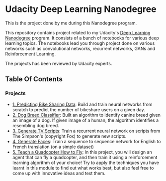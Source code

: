 # Udacity Deep Learning Nanodegree

This is the project done by me during this Nanodegree program.

This repository contains project related to my Udacity's [Deep Learning Nanodegree](https://in.udacity.com/course/deep-learning-nanodegree--nd101) program. It consists of a bunch of notebooks for various deep learning topics. The notebooks lead you through project done on various networks such as convolutional networks, recurrent networks, GANs and Reinforcement Learning.

The projects has been reviewed by Udacity experts.

## Table Of Contents


### Projects

* [1. Predicting Bike Sharing Data](https://github.com/Kshitijkc/Udacity-Deep-Learning-Nanodegree-Projects/tree/master/1.%20Predicting%20Bike%20Sharing%20Data): Build and train neural networks from scratch to predict the number of bikeshare users on a given day.
* [2. Dog Breed Classifier](https://github.com/Kshitijkc/Udacity-Deep-Learning-Nanodegree-Projects/tree/master/2.%20Dog%20Breed%20Classifier): Built an algorithm to identify canine breed given an image of a dog. If given image of a human, the algorithm identifies a resembling dog breed.
* [3. Generate TV Scripts](https://github.com/Kshitijkc/Udacity-Deep-Learning-Nanodegree-Projects/tree/master/3.%20Generate%20TV%20Scripts): Train a recurrent neural network on scripts from The Simpson's (copyright Fox) to generate new scripts.
* [4. Generate Faces](https://github.com/Kshitijkc/Udacity-Deep-Learning-Nanodegree-Projects/tree/master/4.%20Generate%20Faces): Train a sequence to sequence network for English to French translation (on a simple dataset)
* [5. Teach a Quadcopter How to Fly](https://github.com/Kshitijkc/Udacity-Deep-Learning-Nanodegree-Projects/tree/master/5.%20Teach%20a%20Quadcopter%20How%20to%20Fly): In this project, you will design an agent that can fly a quadcopter, and then train it using a reinforcement learning algorithm of your choice! Try to apply the techniques you have learnt in this module to find out what works best, but also feel free to come up with innovative ideas and test them.
